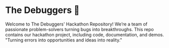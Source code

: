 # The Debuggers 🐞
Welcome to The Debuggers' Hackathon Repository!  We’re a team of passionate problem-solvers turning bugs into breakthroughs. This repo contains our hackathon project, including code, documentation, and demos.  "Turning errors into opportunities and ideas into reality."
